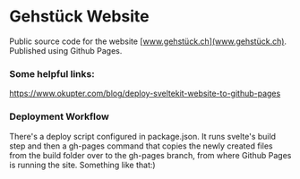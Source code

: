 # Gehstück Website

Public source code for the website [www.gehstück.ch](www.gehstück.ch). Published using Github Pages.

### Some helpful links:

https://www.okupter.com/blog/deploy-sveltekit-website-to-github-pages

### Deployment Workflow

There's a deploy script configured in package.json. It runs svelte's build step and then a gh-pages command that copies the newly created files from the build folder over to the gh-pages branch, from where Github Pages is running the site. Something like that:)